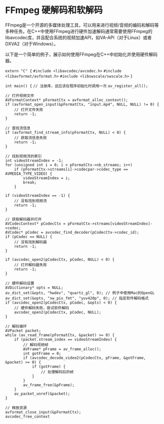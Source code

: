 

# FFmpeg 硬解码和软解码

FFmpeg是一个开源的多媒体处理工具，可以用来进行视频/音频的编码和解码等多种任务。在C++中使用FFmpeg进行硬件加速解码通常需要使用FFmpeg的libavcodec库，并且配合系统的视频加速API，如VA-API（对于Linux）或者DXVA2（对于Windows）。

以下是一个简单的例子，展示如何使用FFmpeg在C++中初始化并使用硬件解码器。

`extern "C" {`
`#include <libavcodec/avcodec.h>`
`#include <libavformat/avformat.h>`
`#include <libswscale/swscale.h>`
`}`

`int main() {`
    `// 注册库，这应该在程序初始化时调用一次`
    `av_register_all();`

    // 打开视频文件
    AVFormatContext* pFormatCtx = avformat_alloc_context();
    if (avformat_open_input(&pFormatCtx, "input.mp4", NULL, NULL) != 0) {
        // 打开文件失败
        return -1;
    }
     
    // 查找流信息
    if (avformat_find_stream_info(pFormatCtx, NULL) < 0) {
        // 获取流信息失败
        return -1;
    }
     
    // 找到视频流的索引
    int videoStreamIndex = -1;
    for (unsigned int i = 0; i < pFormatCtx->nb_streams; i++)
        if (pFormatCtx->streams[i]->codecpar->codec_type == AVMEDIA_TYPE_VIDEO) {
            videoStreamIndex = i;
            break;
        }
     
    if (videoStreamIndex == -1) {
        // 没有找到视频流
        return -1;
    }
     
    // 获取解码器并打开
    AVCodecContext* pCodecCtx = pFormatCtx->streams[videoStreamIndex]->codec;
    AVCodec* pCodec = avcodec_find_decoder(pCodecCtx->codec_id);
    if (pCodec == NULL) {
        // 没有找到解码器
        return -1;
    }
     
    if (avcodec_open2(pCodecCtx, pCodec, NULL) < 0) {
        // 打开解码器失败
        return -1;
    }
     
    // 硬件解码设置
    AVDictionary* opts = NULL;
    av_dict_set(&opts, "hwdev", "quartz_gl", 0); // 例子中使用Mac的OpenGL
    av_dict_set(&opts, "sw_pix_fmt", "yuv420p", 0); // 指定软件解码格式
    if (avcodec_open2(pCodecCtx, pCodec, &opts) < 0) {
        // 硬件解码失败，尝试软件解码
        avcodec_open2(pCodecCtx, pCodec, NULL);
    }
     
    // 解码循环
    AVPacket packet;
    while (av_read_frame(pFormatCtx, &packet) >= 0) {
        if (packet.stream_index == videoStreamIndex) {
            // 解码视频帧
            AVFrame* pFrame = av_frame_alloc();
            int gotFrame = 0;
            if (avcodec_decode_video2(pCodecCtx, pFrame, &gotFrame, &packet) >= 0) {
                if (gotFrame) {
                    // 处理解码后的帧
                }
            }
            av_frame_free(&pFrame);
        }
        av_packet_unref(&packet);
    }
     
    // 释放资源
    avformat_close_input(&pFormatCtx);
    avcodec_free_context